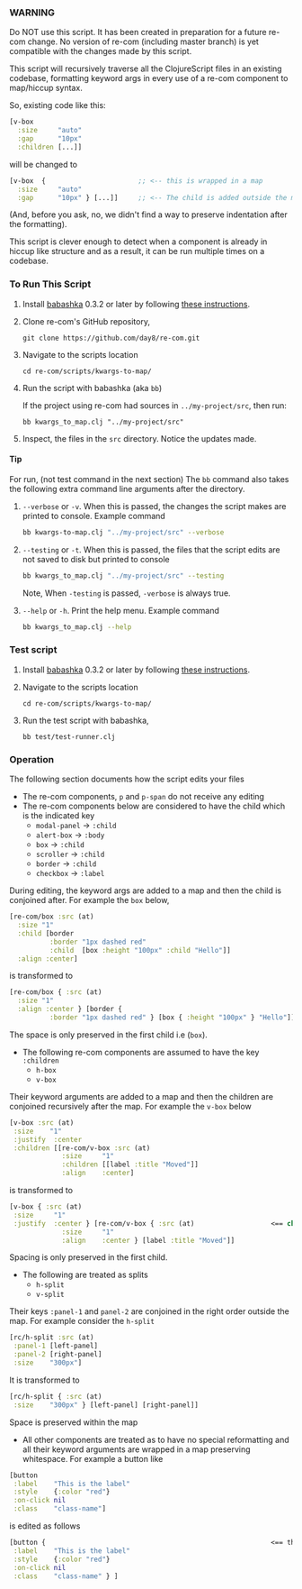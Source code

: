 ### WARNING
Do NOT use this script. It has been created in preparation for a future re-com change. No version of re-com 
(including master branch) is yet compatible with the changes made by this script.

This script will recursively traverse all the ClojureScript files in an existing codebase, formatting keyword 
args in every use of a re-com component to map/hiccup syntax.

So, existing code like this:
```clojure
[v-box
  :size     "auto"
  :gap      "10px"
  :children [...]]
```

will be changed to
```clojure
[v-box  {                       ;; <-- this is wrapped in a map
  :size     "auto"
  :gap      "10px" } [...]]     ;; <-- The child is added outside the map
```

(And, before you ask, no, we didn't find a way to preserve indentation after the formatting).

This script is clever enough to detect when a component is already in hiccup like structure and as a result, it can 
be run multiple times on a codebase.

### To Run This Script

1. Install [babashka](https://github.com/babashka/babashka) 0.3.2 or later by following [these instructions](https://github.com/babashka/babashka#installation).

2. Clone re-com's GitHub repository,

   ```
   git clone https://github.com/day8/re-com.git 
   ```

3. Navigate to the scripts location
   ```
   cd re-com/scripts/kwargs-to-map/ 
   ```

4. Run the script with babashka (aka `bb`)

   If the project using re-com had sources in `../my-project/src`, then run:
   ```
   bb kwargs_to_map.clj "../my-project/src" 
   ```

5. Inspect, the files in the `src` directory. Notice the updates made.

#### Tip

For run, (not test command in the next section) The `bb` command also takes the following extra command line 
arguments after the directory.

1. `--verbose` or `-v`. When this is passed, the changes the script makes are printed to console. Example command
   ```sh 
   bb kwargs-to-map.clj "../my-project/src" --verbose
   ```

2. `--testing` or `-t`. When this is passed, the files that the script edits are not saved to disk but printed to console
   ```sh 
   bb kwargs_to_map.clj "../my-project/src" --testing
   ```
   Note, When `-testing` is passed, `-verbose` is always true.

3. `--help` or `-h`. Print the help menu. Example command
   ```sh
   bb kwargs_to_map.clj --help
   ```

### Test script
1. Install [babashka](https://github.com/babashka/babashka) 0.3.2 or later by following [these instructions](https://github.com/babashka/babashka#installation).

2. Navigate to the scripts location
   ```
   cd re-com/scripts/kwargs-to-map/ 
   ```

3. Run the test script with babashka,
   ```
   bb test/test-runner.clj 
   ```
 
### Operation
The following section documents how the script edits your files
- The re-com components, `p` and `p-span` do not receive any editing
- The re-com components below are considered to have the child which is the indicated key
  - `modal-panel`        -> `:child`
  - `alert-box`          -> `:body`
  - `box`                -> `:child`
  - `scroller`           -> `:child`
  - `border`             -> `:child`
  - `checkbox`           -> `:label`

During editing, the keyword args are added to a map and then the child is conjoined after.
For example the `box` below,
```Clojure
[re-com/box :src (at)
  :size "1"
  :child [border
          :border "1px dashed red"
          :child  [box :height "100px" :child "Hello"]]
  :align :center]
```

is transformed to 
```Clojure
[re-com/box { :src (at)                                                        <== the map is added
  :size "1"
  :align :center } [border {                                                     <== child is conjoined after the map with the same effects
          :border "1px dashed red" } [box { :height "100px" } "Hello"]]]
```

The space is only preserved in the first child i.e (`box`). 

- The following re-com components are assumed to have the key `:children`
  - `h-box`
  - `v-box`

Their keyword arguments are added to a map and then the children are conjoined recursively after the map. 
For example the `v-box` below
```Clojure
[v-box :src (at)
 :size    "1"
 :justify  :center
 :children [[re-com/v-box :src (at)
             :size     "1"
             :children [[label :title "Moved"]]
             :align    :center]
```

is transformed to
```Clojure
[v-box { :src (at)                                                         <== map is added
 :size     "1"
 :justify  :center } [re-com/v-box { :src (at)                   <== children are added after the map
             :size     "1"
             :align    :center } [label :title "Moved"]]
```
Spacing is only preserved in the first child.


- The following are treated as splits
  - `h-split`
  - `v-split`

Their keys `:panel-1` and `panel-2` are conjoined in the right order outside the map.
For example consider the `h-split`
```Clojure
[rc/h-split :src (at)
 :panel-1 [left-panel]
 :panel-2 [right-panel]
 :size    "300px"]
```

It is transformed to
```Clojure
[rc/h-split { :src (at)                                                                      <== the map is added
 :size    "300px" } [left-panel] [right-panel]]                                 <== the panels are added after the map
```
Space is preserved within the map

- All other components are treated as to have no special reformatting and all their keyword arguments are wrapped in a map preserving whitespace.
For example a button like
```Clojure
[button
 :label    "This is the label"
 :style    {:color "red"}
 :on-click nil
 :class    "class-name"]
```

is edited as follows
```Clojure
[button {                                                        <== the map is added
 :label    "This is the label"
 :style    {:color "red"}
 :on-click nil
 :class    "class-name" } ]
```
